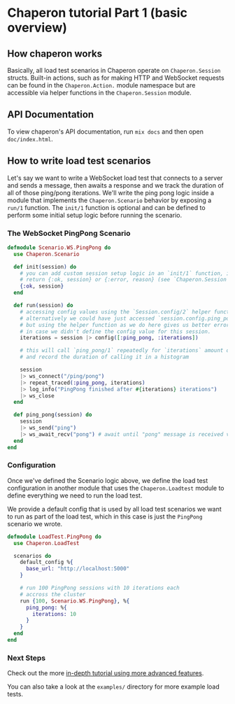 # Chaperon tutorial Part 1 (basic overview)

## How chaperon works

Basically, all load test scenarios in Chaperon operate on `Chaperon.Session` structs.
Built-in actions, such as for making HTTP and WebSocket requests can be found in the `Chaperon.Action.` module namespace but are accessible via helper functions in the `Chaperon.Session` module.

## API Documentation
To view chaperon's API documentation, run `mix docs` and then open `doc/index.html`.


## How to write load test scenarios

Let's say we want to write a WebSocket load test that connects to a server and sends a message, then awaits a response and we track the duration of all of those ping/pong iterations. We'll write the ping pong logic inside a module that implements the `Chaperon.Scenario` behavior by exposing a `run/1` function. The `init/1` function is optional and can be defined to perform some initial setup logic before running the scenario.

### The WebSocket PingPong Scenario

```elixir
defmodule Scenario.WS.PingPong do
  use Chaperon.Scenario

  def init(session) do
    # you can add custom session setup logic in an `init/1` function, if you need to.
    # return {:ok, session} or {:error, reason} (see `Chaperon.Session` module)
    {:ok, session}
  end

  def run(session) do
    # accessing config values using the `Session.config/2` helper function.
    # alternatively we could have just accessed `session.config.ping_pong.iterations`
    # but using the helper function as we do here gives us better error messages
    # in case we didn't define the config value for this session.
    iterations = session |> config([:ping_pong, :iterations])

    # this will call `ping_pong/1` repeatedly for `iterations` amount of times
    # and record the duration of calling it in a histogram

    session
    |> ws_connect("/ping/pong")
    |> repeat_traced(:ping_pong, iterations)
    |> log_info("PingPong finished after #{iterations} iterations")
    |> ws_close
  end

  def ping_pong(session) do
    session
    |> ws_send("ping")
    |> ws_await_recv("pong") # await until "pong" message is received via WS
  end
end
```


### Configuration

Once we've defined the Scenario logic above, we define the load test configuration in another module that uses the `Chaperon.Loadtest` module to define everything we need to run the load test.

We provide a default config that is used by all load test scenarios we want to run as part of the load test, which in this case is just the `PingPong` scenario we wrote.

```elixir
defmodule LoadTest.PingPong do
  use Chaperon.LoadTest

  scenarios do
    default_config %{
      base_url: "http://localhost:5000"
    }

    # run 100 PingPong sessions with 10 iterations each
    # accross the cluster
    run {100, Scenario.WS.PingPong}, %{
      ping_pong: %{
        iterations: 10
      }
    }
  end
end
```

### Next Steps

Check out the more [in-depth tutorial using more advanced features](Tutorial2.md).

You can also take a look at the `examples/` directory for more example load tests.
